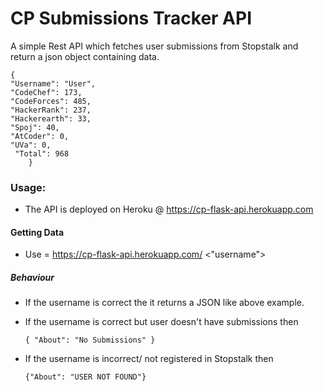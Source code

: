 # CP Submissions Tracker API

A simple Rest API which fetches user submissions from Stopstalk and return a json object containing data.

    {
    "Username": "User",
    "CodeChef": 173,
    "CodeForces": 485,
    "HackerRank": 237,
    "Hackerearth": 33,
    "Spoj": 40,
    "AtCoder": 0,
    "UVa": 0,
     "Total": 968
        }
### Usage:
- The API is deployed on Heroku @ https://cp-flask-api.herokuapp.com

#### Getting Data
- Use = https://cp-flask-api.herokuapp.com/ <"username">

##### Behaviour
- If the username is correct the it returns a JSON like above example.
- If the username is correct but user doesn't have submissions then

    `{ "About": "No Submissions" }`
- If the username is incorrect/ not registered in Stopstalk then

    `{"About": "USER NOT FOUND"}`
